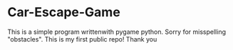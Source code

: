 # Car-Escape-Game
This is a simple program writtenwith pygame python.
Sorry for misspelling "obstacles".
This is my first public repo!
Thank you
